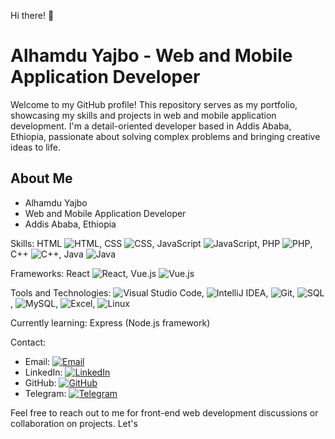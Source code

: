 Hi there! 👋

# Alhamdu Yajbo - Web and Mobile Application Developer

Welcome to my GitHub profile! This repository serves as my portfolio, showcasing my skills and projects in web and mobile application development. I'm a detail-oriented developer based in Addis Ababa, Ethiopia, passionate about solving complex problems and bringing creative ideas to life.

## About Me

- Alhamdu Yajbo
- Web and Mobile Application Developer
- Addis Ababa, Ethiopia

Skills: 
HTML ![HTML](https://img.shields.io/badge/-HTML-E34F26?logo=html5&logoColor=white), 
CSS ![CSS](https://img.shields.io/badge/-CSS-1572B6?logo=css3&logoColor=white), 
JavaScript ![JavaScript](https://img.shields.io/badge/-JavaScript-F7DF1E?logo=javascript&logoColor=black), 
PHP ![PHP](https://img.shields.io/badge/-PHP-777BB4?logo=php&logoColor=white), 
C++ ![C++](https://img.shields.io/badge/-C++-00599C?logo=c%2B%2B&logoColor=white), 
Java ![Java](https://img.shields.io/badge/-Java-007396?logo=java&logoColor=white)

Frameworks: 
React ![React](https://img.shields.io/badge/-React-61DAFB?logo=react&logoColor=black), 
Vue.js ![Vue.js](https://img.shields.io/badge/-Vue.js-4FC08D?logo=vue.js&logoColor=white)

Tools and Technologies: 
![Visual Studio Code](https://img.shields.io/badge/-Visual_Studio_Code-007ACC?logo=visual-studio-code&logoColor=white), 
![IntelliJ IDEA](https://img.shields.io/badge/-IntelliJ_IDEA-000000?logo=intellij-idea&logoColor=white), 
![Git](https://img.shields.io/badge/-Git-F05032?logo=git&logoColor=white), 
![SQL](https://img.shields.io/badge/-SQL-4479A1?logo=sql&logoColor=white), 
![MySQL](https://img.shields.io/badge/-MySQL-4479A1?logo=mysql&logoColor=white), 
![Excel](https://img.shields.io/badge/-Excel-217346?logo=microsoft-excel&logoColor=white), 
![Linux](https://img.shields.io/badge/-Linux-FCC624?logo=linux&logoColor=black)

Currently learning: Express (Node.js framework)

Contact:
- Email: [![Email](https://img.shields.io/badge/Email-Message-blue?logo=email&style=social)](mailto:www.alex94lykam@gmail.com)
- LinkedIn: [![LinkedIn](https://img.shields.io/badge/LinkedIn-Connect-blue?logo=linkedin&style=social)](www.linkedin.com/in/alhamdu-yajbo-5aa8b821a)
- GitHub: [![GitHub](https://img.shields.io/badge/GitHub-Follow-black?logo=github&style=social)](https://github.com/Lykamopia)
- Telegram: [![Telegram](https://img.shields.io/badge/Telegram-Message-blue?logo=telegram&style=social)](https://t.me/alex94lykam)

Feel free to reach out to me for front-end web development discussions or collaboration on projects. Let's
